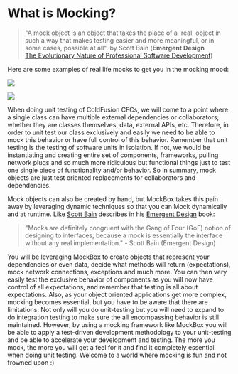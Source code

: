 # What is Mocking?

> "A mock object is an object that takes the place of a 'real' object in such a way that makes testing easier and more meaningful, or in some cases, possible at all". by Scott Bain (**Emergent Design** \
> [The Evolutionary Nature of Professional Software Development](http://www.netobjectives.com/resources/books/emergent-design))

Here are some examples of real life mocks to get you in the mocking mood:

![](../../images/mockbox\_nikemock.jpg)

![](../../images/mockbox\_pumamock.jpg)

When doing unit testing of ColdFusion CFCs, we will come to a point where a single class can have multiple external dependencies or collaborators; whether they are classes themselves, data, external APIs, etc. Therefore, in order to unit test our class exclusively and easily we need to be able to mock this behavior or have full control of this behavior. Remember that unit testing is the testing of software units in isolation. If not, we would be instantiating and creating entire set of components, frameworks, pulling network plugs and so much more ridiculous but functional things just to test one single piece of functionality and/or behavior. So in summary, mock objects are just test oriented replacements for collaborators and dependencies.

Mock objects can also be created by hand, but MockBox takes this pain away by leveraging dynamic techniques so that you can Mock dynamically and at runtime. Like [Scott Bain](http://www.netobjectives.com/about/coaches/20) describes in his [Emergent Design](http://www.amazon.com/Emergent-Design-Evolutionary-Professional-Development/dp/0321509366) book:

> "Mocks are definitely congruent with the Gang of Four (GoF) notion of designing to interfaces, because a mock is essentially the interface without any real implementation." - Scott Bain (Emergent Design)

You will be leveraging MockBox to create objects that represent your dependencies or even data, decide what methods will return (expectations), mock network connections, exceptions and much more. You can then very easily test the exclusive behavior of components as you will now have control of all expectations, and remember that testing is all about expectations. Also, as your object oriented applications get more complex, mocking becomes essential, but you have to be aware that there are limitations. Not only will you do unit-testing but you will need to expand to do integration testing to make sure the all encompassing behavior is still maintained. However, by using a mocking framework like MockBox you will be able to apply a test-driven development methodology to your unit-testing and be able to accelerate your development and testing. The more you mock, the more you will get a feel for it and find it completely essential when doing unit testing. Welcome to a world where mocking is fun and not frowned upon :)
